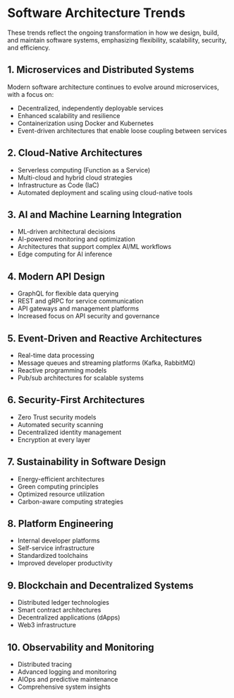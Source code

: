 # Software Architecture Trends
These trends reflect the ongoing transformation in how we design, build, and maintain software systems, emphasizing flexibility, scalability, security, and efficiency.

## 1. Microservices and Distributed Systems
Modern software architecture continues to evolve around microservices, with a focus on:
- Decentralized, independently deployable services
- Enhanced scalability and resilience
- Containerization using Docker and Kubernetes
- Event-driven architectures that enable loose coupling between services

## 2. Cloud-Native Architectures
- Serverless computing (Function as a Service)
- Multi-cloud and hybrid cloud strategies
- Infrastructure as Code (IaC)
- Automated deployment and scaling using cloud-native tools

## 3. AI and Machine Learning Integration
- ML-driven architectural decisions
- AI-powered monitoring and optimization
- Architectures that support complex AI/ML workflows
- Edge computing for AI inference

## 4. Modern API Design
- GraphQL for flexible data querying
- REST and gRPC for service communication
- API gateways and management platforms
- Increased focus on API security and governance

## 5. Event-Driven and Reactive Architectures
- Real-time data processing
- Message queues and streaming platforms (Kafka, RabbitMQ)
- Reactive programming models
- Pub/sub architectures for scalable systems

## 6. Security-First Architectures
- Zero Trust security models
- Automated security scanning
- Decentralized identity management
- Encryption at every layer

## 7. Sustainability in Software Design
- Energy-efficient architectures
- Green computing principles
- Optimized resource utilization
- Carbon-aware computing strategies

## 8. Platform Engineering
- Internal developer platforms
- Self-service infrastructure
- Standardized toolchains
- Improved developer productivity

## 9. Blockchain and Decentralized Systems
- Distributed ledger technologies
- Smart contract architectures
- Decentralized applications (dApps)
- Web3 infrastructure

## 10. Observability and Monitoring
- Distributed tracing
- Advanced logging and monitoring
- AIOps and predictive maintenance
- Comprehensive system insights

